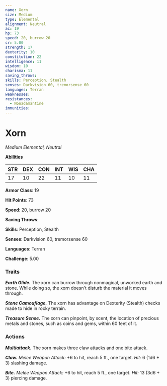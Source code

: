 ```yaml
---
name: Xorn
size: Medium
type: Elemental
alignment: Neutral
ac: 19
hp: 73
speed: 20, burrow 20
cr: 5.00
strength: 17
dexterity: 10
constitution: 22
intelligence: 11
wisdom: 10
charisma: 11
saving_throws: 
skills: Perception, Stealth
senses: Darkvision 60, tremorsense 60
languages: Terran
weaknesses:
resistances:
  - Nonadamantine
immunities:
---
```


# Xorn

*Medium Elemental, Neutral*

**Abilities**

| STR | DEX | CON | INT | WIS | CHA |
| --- | --- | --- | --- | --- | --- |
| 17 | 10 | 22 | 11 | 10 | 11 |

**Armor Class**: 19

**Hit Points**: 73

**Speed**: 20, burrow 20

**Saving Throws**: 

**Skills**: Perception, Stealth

**Senses**: Darkvision 60, tremorsense 60

**Languages**: Terran

**Challenge**: 5.00


### Traits
***Earth Glide.*** The xorn can burrow through nonmagical, unworked earth and stone. While doing so, the xorn doesn't disturb the material it moves through. 

***Stone Camouflage.*** The xorn has advantage on Dexterity (Stealth) checks made to hide in rocky terrain. 

***Treasure Sense.*** The xorn can pinpoint, by scent, the location of precious metals and stones, such as coins and gems, within 60 feet of it.

### Actions
***Multiattack.*** The xorn makes three claw attacks and one bite attack.

***Claw.*** *Melee Weapon Attack:* +6 to hit, reach 5 ft., one target. *Hit:* 6 (1d6 + 3) slashing damage. 

***Bite.*** *Melee Weapon Attack:* +6 to hit, reach 5 ft., one target. *Hit:* 13 (3d6 + 3) piercing damage.
